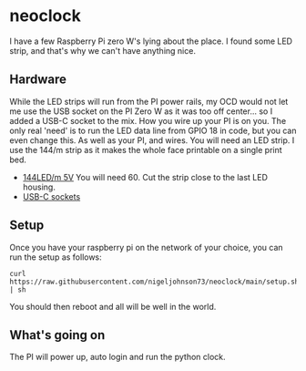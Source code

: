 # neoclock
I have a few Raspberry Pi zero W's lying about the place. I found some LED strip, and that's why we can't have anything nice.

## Hardware
While the LED strips will run from the PI power rails, my OCD would not let me use the USB socket on the PI Zero W as it was too off center... so I added a USB-C socket to the mix. How you wire up your PI is on you. The only real 'need' is to run the LED data line from GPIO 18 in code, but you can even change this. As well as your PI, and wires. You will need an LED strip. I use the 144/m strip as it makes the whole face printable on a single print bed.

* [144LED/m 5V](https://www.amazon.co.uk/dp/B088KJPXVB) You will need 60. Cut the strip close to the last LED housing.
* [USB-C sockets](https://www.amazon.co.uk/dp/B0D2HJZ2V9)

## Setup
Once you have your raspberry pi on the network of your choice, you can run the setup as follows:

    curl https://raw.githubusercontent.com/nigeljohnson73/neoclock/main/setup.sh | sh

You should then reboot and all will be well in the world.

## What's going on
The PI will power up, auto login and run the python clock.
